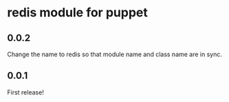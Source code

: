 redis module for puppet
=======================

0.0.2
-----
Change the name to redis so that module name and class name are in sync.

0.0.1
-----
First release!